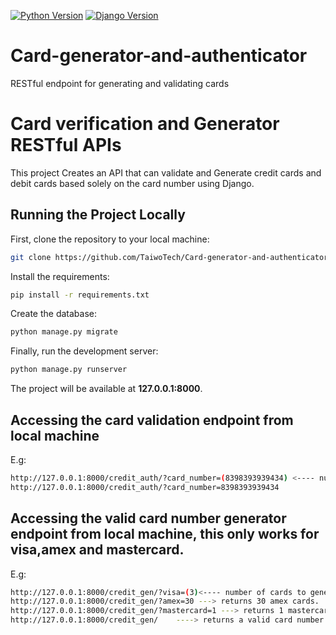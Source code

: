 [![Python Version](https://img.shields.io/badge/python-3.6-brightgreen.svg)](https://python.org)
[![Django Version](https://img.shields.io/badge/django-2.2.4-brightgreen.svg)](https://djangoproject.com)
# Card-generator-and-authenticator
RESTful endpoint for generating and validating cards
# Card verification and Generator RESTful APIs 

This project Creates an API that can validate and Generate credit cards and debit cards based solely on the
card number using Django.

## Running the Project Locally

First, clone the repository to your local machine:

```bash
git clone https://github.com/TaiwoTech/Card-generator-and-authenticator.git
```

Install the requirements:

```bash
pip install -r requirements.txt
```

Create the database:

```bash
python manage.py migrate
```

Finally, run the development server:

```bash
python manage.py runserver
```

The project will be available at **127.0.0.1:8000**.

## Accessing the card validation endpoint from local machine
E.g:
```bash
http://127.0.0.1:8000/credit_auth/?card_number=(8398393939434) <---- number to authenticate.
http://127.0.0.1:8000/credit_auth/?card_number=8398393939434
```
## Accessing the valid card number generator endpoint from local machine, this only works for visa,amex and mastercard.
E.g:
```bash
http://127.0.0.1:8000/credit_gen/?visa=(3)<---- number of cards to generate of type visa.
http://127.0.0.1:8000/credit_gen/?amex=30 ---> returns 30 amex cards.
http://127.0.0.1:8000/credit_gen/?mastercard=1 ---> returns 1 mastercard.
http://127.0.0.1:8000/credit_gen/    ----> returns a valid card number of type visa,amex or mastercard.
```
